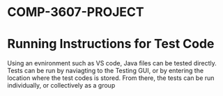 # COMP-3607-PROJECT

# Running Instructions for Test Code
Using an evnironment such as VS code, Java files can be tested directly. Tests can be run by naviagting to the Testing GUI, or by entering the location where the test codes is stored. From there, the tests can be run individually, or collectively as a group
